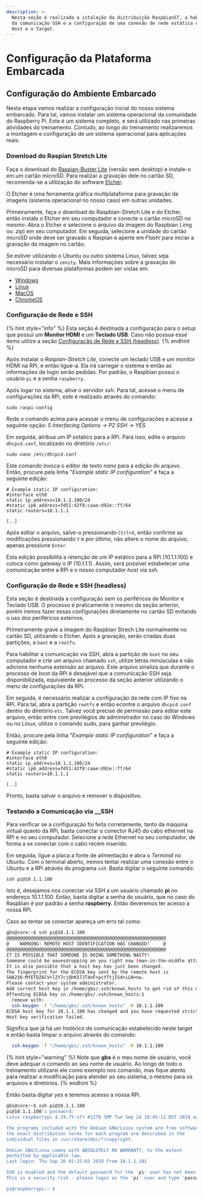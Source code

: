```yaml
---
description: >-
  Nesta seção é realizada a istalação da distribuição RaspbianST, a habilitação
  da comunicação SSH e a configuração de uma conexão de rede estática entre o
  Host e o Target.
---
```


# Configuração da Plataforma Embarcada

## Configuração do Ambiente Embarcado

Nesta etapa vamos realizar a configuração inicial do nosso sistema embarcado. Para tal, vamos instalar um sistema operacional da comunidade do Raspberry Pi. Este é um sistema completo, e será utilizado nas primeiras atividades do treinamento. Contudo, ao longo do treinamento realizaremos a montagem e configuração de um sistema operacional para aplicações reais.

### Download do Raspian Stretch Lite

Faça o download do [Raspian-Buster Lite](https://www.raspberrypi.org/downloads/raspbian/) \(versão sem desktop\) e instale-o em um cartão microSD. Para realizar a gravação dele no cartão SD, recomenda-se a utilização do software [Etcher](https://www.balena.io/etcher/).

O Etcher é uma ferramenta gráfica multiplataforma para gravação de imagens \(sistema operacional no nosso caso\) em outras unidades. 

Primeiramente, faça o download do Raspbian-Stretch Lite e do Etcher, então instale o Etcher em seu computador e conecte o cartão microSD no mesmo. Abra o Etcher e selecione o arquivo da imagem do Raspbian \(.img ou .zip\) em seu computador. Em seguida, selecione a unidade do cartão microSD onde deve ser gravado o Raspian e aperte em _Flash!_ para iniciar a gravação da imagem no cartão.

Se estiver utilizando o Ubuntu ou outro sistema Linux, talvez seja necessário instalar o `zenity`. Mais informações sobre a gravação do microSD para diversas plataformas podem ser vistas em:

* [Windows](https://www.raspberrypi.org/documentation/installation/installing-images/windows.md)
* [Linux](https://www.raspberrypi.org/documentation/installation/installing-images/linux.md)
* [MacOS](https://www.raspberrypi.org/documentation/installation/installing-images/mac.md)
* [ChromeOS](https://www.raspberrypi.org/documentation/installation/installing-images/chromeos.md)

### Configuração de Rede e SSH

{% hint style="info" %}
Esta seção é destinada a configuração para o setup que possui um **Monitor HDMI** e um **Teclado USB**. Caso não possua esse items utilize a seção [Configuração de Rede e SSH \(headless\)](https://brandaogbs.gitbook.io/dsle20/configuracao-inicial/configuracao-da-plataforma-embarcada#configuracao-de-rede-e-ssh-headless).
{% endhint %}

Após instalar o _Raspian-Stretch Lite,_ conecte um teclado USB e um monitor HDMI na RPi, e então ligue-a. Ela irá carregar o sistema e então as informações de login serão pedidas. Por padrão, o Raspbian possui o usuário  `pi` e a senha `raspberry`.

 Após logar no sistema, ative o servidor _ssh_. Para tal, acesse o menu de configurações da RPi, este é realizado através do comando:

```text
sudo raspi-config
```

Rode o comando acima para acessar o menu de configurações e acesse a seguinte opção:  _5 Interfacing Options_ -&gt; _P2 SSH_ -&gt; _YES._

Em seguida, atribua um IP estático para a RPi. Para isso, edite o arquivo `dhcpcd.conf`, localizado no diretório `/etc/`:

```text
sudo nano /etc/dhcpcd.conf
```

Este comando invoca o editor de texto _nano_ para a edição do arquivo. Então, procure pela linha "_Example static IP configuration_" e faça a seguinte edição:

```text
# Example static IP configuration:
#interface eth0
static ip_address=10.1.1.100/24
#static ip6_address=fd51:42f8:caae:d92e::ff/64
static routers=10.1.1.1

[..] 
```

Após editar o arquivo, salve-o pressionando `Ctrl+X`, então confirme as modificações pressionando `Y` e por último, não altere o nome do arquivo, apenas pressione `Enter`.

Esta edição possibilita a retenção de um IP estático para a RPi \(10.1.1.100\) e coloca como gateway o IP \(10.1.1.1\). Assim, será possível estabelecer uma comunicação entre a RPi e o nosso computador _host_ via _ssh._

### Configuração de Rede e SSH \(headless\)

Esta seção é destinada a configuração sem os periféricos de Monitor e Teclado USB. O processo é praticamente o mesmo da seção anterior, porém iremos fazer essas configurações diretamente no cartão SD evitando o uso dos periféricos externos.

Primeiramente grave a imagem do Raspbian Strech Lite normalmente no cartão SD, utilizando o Etcher. Após a gravação, serão criadas duas partições, a `boot` e a `rootfs`. 

Para habilitar a comunicação via SSH, abra a partição de `boot` no seu computador e crie um arquivo chamado `ssh`, utilize letras minúsculas e não adicione nenhuma extensão ao arquivo. Este arquivo sinaliza que durante o processo de boot da RPi é desejável que a comunicação SSH seja disponibilizada, equivalente ao processo da seção anterior utilizando o menu de configurações da RPi.

Em seguida, é necessário realizar a configuração da rede com IP fixo na RPi. Para tal, abra a partição `rootfs` e então econtre o arquivo `dhcpcd.conf` dentro do diretório `etc`. Talvez você precise de permissão para editar este arquivo, então entre com previlégios de administrador no caso do Windows ou no Linux, utilize o comando sudo, para ganhar previlégio.

Então, procure pela linha "_Example static IP configuration_" e faça a seguinte edição:

```text
# Example static IP configuration:
#interface eth0
static ip_address=10.1.1.100/24
#static ip6_address=fd51:42f8:caae:d92e::ff/64
static routers=10.1.1.1

[..] 
```

Pronto, basta salvar o arquivo e remover o dispositivo.

### Testando a Comunicação via __SSH

Para verificar se a configuração foi feita corretamente, tanto da máquina virtual quanto da RPi, basta conectar o conector RJ45 do cabo ethernet na RPi e no seu computador. Selecione a rede Ethernet no seu computador, de forma a se conectar com o cabo recém inserido.

Em seguida, ligue a placa a fonte de alimentação e abra o _Terminal_ no Ubuntu. Com o terminal aberto, iremos tentar realizar uma conexão entre o Ubuntu e a RPi através do programa `ssh`. Basta digitar o seguinte comando:

```text
ssh pi@10.1.1.100
```

Isto é, desejamos nos conectar via SSH a um usuário chamado **pi** no endereço 10.1.1.100. Então, basta digitar a senha do usuário, que no caso do Raspbian é por padrão a senha **raspberry.** Então deveremos ter acesso a nossa RPi.

Caso ao tentar se conectar apareça um erro tal como:

```bash
gbs@core:~$ ssh pi@10.1.1.100
@@@@@@@@@@@@@@@@@@@@@@@@@@@@@@@@@@@@@@@@@@@@@@@@@@@@@@@@@@@
@    WARNING: REMOTE HOST IDENTIFICATION HAS CHANGED!     @
@@@@@@@@@@@@@@@@@@@@@@@@@@@@@@@@@@@@@@@@@@@@@@@@@@@@@@@@@@@
IT IS POSSIBLE THAT SOMEONE IS DOING SOMETHING NASTY!
Someone could be eavesdropping on you right now (man-in-the-middle attack)!
It is also possible that a host key has just been changed.
The fingerprint for the ECDSA key sent by the remote host is
SHA256:MfETDZ6CV+lZY7cjQhK57JT4nF+pcYTtjISd+iLN+nw.
Please contact your system administrator.
Add correct host key in /home/gbs/.ssh/known_hosts to get rid of this message.
Offending ECDSA key in /home/gbs/.ssh/known_hosts:1
  remove with:
  ssh-keygen -f "/home/gbs/.ssh/known_hosts" -R 10.1.1.100
ECDSA host key for 10.1.1.100 has changed and you have requested strict checking.
Host key verification failed.

```

Significa que já há um histórico de comunicação estabelecido neste target e então basta limpar o arquivo através do comando:

```bash
  ssh-keygen -f "/home/gbs/.ssh/known_hosts" -R 10.1.1.100
```

{% hint style="warning" %}
Note que **gbs** é o meu nome de usuário, você deve adequar o comando ao seu nome de usuário. Ao longo de todo o treinamento utilizarei ele como exemplo nos comando, mas fique atento para realizar a modificação para atender ao seu sistema, o mesmo para os arquivos e diretórios.
{% endhint %}

Então basta digitar _yes_ e teremos acesso a nossa RPi.

```bash
gbs@core:~$ ssh pi@10.1.1.100
pi@10.1.1.100's password: 
Linux raspberrypi 4.19.75-v7+ #1270 SMP Tue Sep 24 18:45:11 BST 2019 armv7l

The programs included with the Debian GNU/Linux system are free software;
the exact distribution terms for each program are described in the
individual files in /usr/share/doc/*/copyright.

Debian GNU/Linux comes with ABSOLUTELY NO WARRANTY, to the extent
permitted by applicable law.
Last login: Thu Sep 26 01:25:03 2019 from 10.1.1.101

SSH is enabled and the default password for the 'pi' user has not been changed.
This is a security risk - please login as the 'pi' user and type 'passwd' to set a new password.

pi@raspberrypi:~ $ 
```

